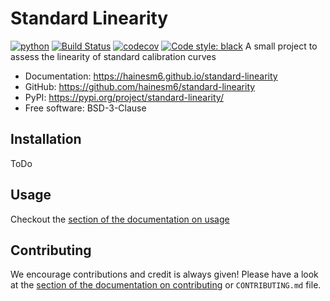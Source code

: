 # Standard Linearity

[![python](https://img.shields.io/pypi/pyversions/standard-linearity.svg)](https://pypi.org/project/standard-linearity/)
[![Build Status](https://github.com/hainesm6/standard-linearity/actions/workflows/push.yml/badge.svg)](https://github.com/hainesm6/standard-linearity/actions/workflows/push.yml)
[![codecov](https://codecov.io/gh/hainesm6/standard-linearity/branch/main/graphs/badge.svg)](https://codecov.io/github/hainesm6/standard-linearity)
[![Code style: black](https://img.shields.io/badge/code%20style-black-000000.svg)](https://github.com/psf/black)
A small project to assess the linearity of standard calibration curves

* Documentation: <https://hainesm6.github.io/standard-linearity>
* GitHub: <https://github.com/hainesm6/standard-linearity>
* PyPI: <https://pypi.org/project/standard-linearity/>
* Free software: BSD-3-Clause

## Installation

ToDo

## Usage

Checkout the [section of the documentation on usage](https://hainesm6.github.io/standard-linearity/usage/)

## Contributing

We encourage contributions and credit is always given! Please have a look at the [section of the documentation on contributing](https://hainesm6.github.io/standard-linearity/contributing/) or ``CONTRIBUTING.md`` file.
